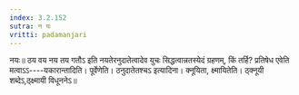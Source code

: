 ```yaml
---
index: 3.2.152
sutra: न यः
vritti: padamanjari
---
```


 नयः॥ ठय वय नय तय गतौऽ इति नयतेरनुदातेत्वादेव युचः सिद्धत्वान्नतस्येदं ग्रहणम्, किं तर्हि? प्रतिषेध एवेति मत्वाऽऽ----यकारान्तादिति। पूर्वेणेति। ठनुदातेतश्चऽ इत्यादिना। क्नूयिता, क्ष्मायितेति। ठ्क्नूयी शब्देऽ,ठ्क्ष्मायी विधूननेऽ॥
